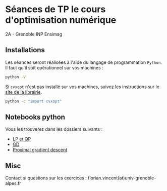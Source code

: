 # Séances de TP le cours d'optimisation numérique

2A - Grenoble INP Ensimag

## Installations

Les séances seront réalisées à l'aide du langage de programmation `Python`. Il faut qu'il soit opérationnel sur vos machines :

```bash
python -V
```

Si `cvxopt` n'est pas installé sur vos machines, suivez les instructions sur le [site de la librairie](https://cvxopt.org/install/).

```bash
python -c "import cvxopt"
```


## Notebooks python

Vous les trouverez dans les dossiers suivants :

* [LP et QP](tp1/LP_QP.ipynb)
* [GD](tp2/TP2_algorithmes_de_descente.ipynb)
* [Proximal gradient descent](tp3/TP3_proximal_algorithms.ipynb)

## Misc

Contact si questions sur les exercices : florian.vincent(at)univ-grenoble-alpes.fr
